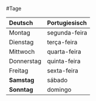 #Tage


|Deutsch|Portugiesisch|
|:---|:--|
|Montag|segunda-feira|
|Dienstag|terça-feira| 
|Mittwoch|quarta-feira| 
|Donnerstag|quinta-feira|
|Freitag|sexta-feira|
|**Samstag**|sábado|
|**Sonntag**|domingo|


